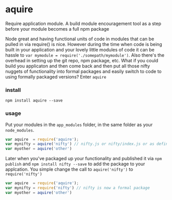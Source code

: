 # aquire

Require application module. A build module encouragement tool as a step before your module becomes a full npm package

Node great and having functional units of code in modules that can be pulled in via require() is nice. However during the time when code is being built in your application and your lovely little modules of code it can be hassle to ```var mymodule = require('./somepath/mymodule')```. Also there's the overhead in setting up the git repo, npm package, etc. What if you could build you applicaton and then come back and then put all those nifty nuggets of functionality into formal packages and easily switch to code to using formally packaged versions? Enter ```aquire```

### install

```npm install aquire --save```

### usage

Put your modules in the ```app_modules``` folder, in the same folder as your ```node_modules```.

```js
var aquire  = require('aquire');
var mynifty = aquire('nifty') // nifty.js or nifty/index.js or as defined in nifty/package.json
var myother = aquire('other')
```

Later when you've packaged up your functionality and published it via ```npm publish``` and ```npm install nifty --save``` to add the package to your applcation. You simple change the call to ```aquire('nifty')``` to ```require('nifty')```

```js
var aquire  = require('aquire');
var mynifty = require('nifty') // nifty is now a formal package
var myother = aquire('other')
```

